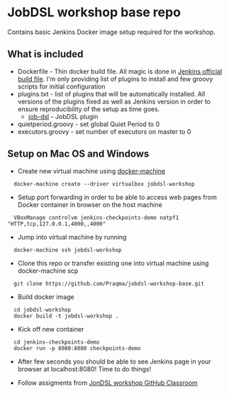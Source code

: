 # JobDSL workshop base repo

Contains basic Jenkins Docker image setup required for the workshop.

## What is included

* Dockerfile - Thin docker build file. All magic is done in [Jenkins official build file](https://github.com/jenkinsci/docker/tree/9395d3fdd74cd43f03b1844fbb0c3e48d713cbc1). I'm only providing list of plugins to install and few groovy scripts for initial configuration 
* plugins.txt - list of plugins that will be automatically installed. All versions of the plugins fixed as well as Jenkins version in order to ensure reproducibility of the setup as time goes.
  * [job-dsl](https://wiki.jenkins-ci.org/display/JENKINS/Job+DSL+Plugin) - JobDSL plugin
* quietperiod.groovy - set global Quiet Period to 0
* executors.groovy - set number of executors on master to 0


## Setup on Mac OS and Windows

* Create new virtual machine using [docker-machine](https://docs.docker.com/installation/mac/)

```shell
  docker-machine create --driver virtualbox jobdsl-workshop
```

* Setup port forwarding in order to be able to access web pages from Docker container in browser on the host machine

```shell
  VBoxManage controlvm jenkins-checkpoints-demo natpf1 "HTTP,tcp,127.0.0.1,4000,,4000"
```  

* Jump into virtual machine by running

```shell
  docker-machine ssh jobdsl-workshop
```

* Clone this repo or transfer existing one into virtual machine using docker-machine scp

```shell
  git clone https://github.com/Praqma/jobdsl-workshop-base.git
```

* Build docker image

```shell
  cd jobdsl-workshop
  docker build -t jobdsl-workshop .
```

* Kick off new container
 
```shell
  cd jenkins-checkpoints-demo
  docker run -p 8080:8080 checkpoints-demo
```

* After few seconds you should be able to see Jenkins page in your browser at localhost:8080! Time to do things!

* Follow assigments from [JonDSL workshop GitHub Classroom](https://classroom.github.com/organizations/644249-jobdsl-workshop)
